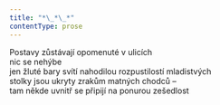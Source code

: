 ```yaml
---
title: "*\_*\_*"
contentType: prose
---
```


Postavy zůstávají opomenuté v ulicích  
nic se nehýbe  
jen žluté bary svítí nahodilou rozpustilostí mladistvých  
stolky jsou ukryty zrakům matných chodců –  
tam někde uvnitř se připijí na ponurou zešedlost
